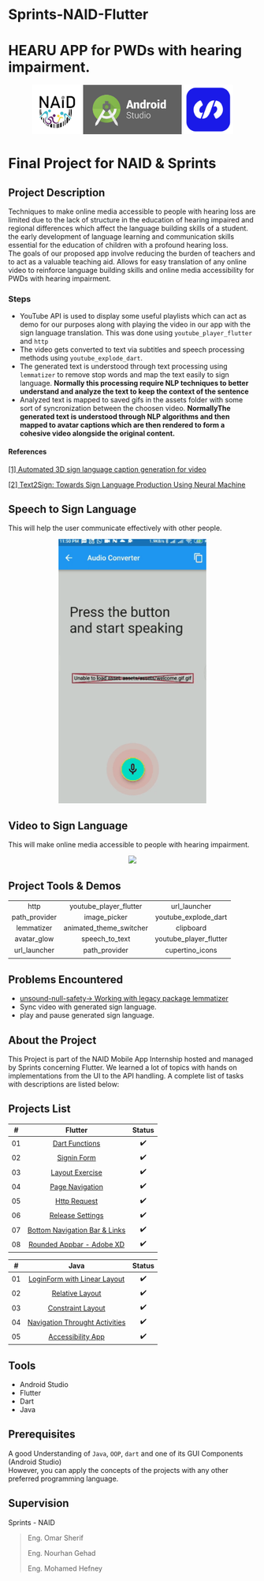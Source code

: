 # Sprints-NAID-Flutter

# HEARU APP for PWDs with hearing impairment.

<p align="center">
  <img src="images/naid.png" width="100" />
  <img src="images/android-studio-logo.png" width="200", height="100" />   
  <img src="images/sprints.png" width="100" />   
</p>
 

# Final Project for NAID \& Sprints


## Project Description 
Techniques to make online media accessible to people with hearing loss are limited due to the
lack of structure in the education of hearing impaired and regional differences which affect the
language building skills of a student.\
the early development of  language learning and communication skills essential for the education of children with a profound hearing loss.\
The goals of our proposed app involve reducing the burden of teachers and to act as a valuable teaching aid. Allows for easy translation of any online video to reinforce language building skills and online media accessibility for PWDs
with hearing impairment.

### Steps

- YouTube API is used to display some useful playlists which can act as demo for our purposes along with playing the video in our app with the sign language translation. This was done using `youtube_player_flutter` and `http`
- The video gets converted to text via subtitles and speech processing methods using `youtube_explode_dart`.
- The generated text is understood through text processing using `lemmatizer` to remove stop words and map the text easily to 
sign language. **Normally this processing require NLP techniques to better understand and analyze the text to keep the context of the sentence**
-  Analyzed text is mapped to saved gifs in the assets folder with some sort of syncronization between the choosen video. **NormallyThe generated text is understood through NLP algorithms and then mapped to avatar captions
which are then rendered to form a cohesive video alongside the original content.**


#### References
[[1] Automated 3D sign language caption generation for video](https://link.springer.com/article/10.1007/s10209-019-00668-9)

[[2] Text2Sign: Towards Sign Language Production Using Neural Machine](https://link.springer.com/article/10.1007/s11263-019-01281-2)







## Speech to Sign Language
 This will help the user communicate effectively with other people. 

<p align="center">
  <img src="images/speechtotext.gif" width="300" />
</p>

## Video to Sign Language
This will make online media accessible to people with hearing impairment.
<p align="center">
  <img src="images/videotosign.gif" width="300" />
</p>




## Project Tools \& Demos

|   |                                  |            |
|:--:|:----------------------------------------------------------------------------------------:|:------------------------:|
|   http |     youtube_player_flutter   |  url_launcher      |
| path_provider    |  image_picker      |    youtube_explode_dart    |
| lemmatizer   |     animated_theme_switcher   |    clipboard    |
| avatar_glow   |   speech_to_text     |    youtube_player_flutter    |
|  url_launcher  |      path_provider  |    cupertino_icons    |
|   |                                  |            |






## Problems Encountered 

- [unsound-null-safety-> Working with legacy package lemmatizer](https://dart.dev/null-safety/unsound-null-safety)
- Sync video with generated sign language.
- play and pause generated sign language.






## About the Project

This Project is part of the NAID Mobile App Internship hosted and managed by Sprints concerning Flutter. We learned a lot of topics with hands 
on implementations from the UI to the API handling. A complete list of tasks with descriptions are listed below:

## Projects List

|  # |                                      Flutter                               |          Status          |
|:--:|:----------------------------------------------------------------------------------------:|:------------------------:|
| 01 |          [Dart Functions](https://github.com/mohamed-abdelaziz721/flutter/tree/master/projects-readme/dart_functions) |    :heavy_check_mark:    |
| 02 |          [Signin Form](https://github.com/mohamed-abdelaziz721/flutter/tree/master/projects-readme/signin_form)          |    :heavy_check_mark:    |
| 03 |          [Layout Exercise](https://github.com/mohamed-abdelaziz721/flutter/tree/master/projects-readme/layout_exercise)              |    :heavy_check_mark:  
| 04 |          [Page Navigation](https://github.com/mohamed-abdelaziz721/flutter/tree/master/projects-readme/page_navigation)              |   :heavy_check_mark:   |
| 05 |          [Http Request](https://github.com/mohamed-abdelaziz721/flutter/tree/master/projects-readme/http_request)              |   :heavy_check_mark:     |
| 06 |          [Release Settings](https://github.com/mohamed-abdelaziz721/flutter/tree/master/projects-readme/release_settings)              |   :heavy_check_mark:     |
| 07 |          [Bottom Navigation Bar & Links](https://github.com/mohamed-abdelaziz721/flutter/tree/master/projects-readme/bottom_navbar)              |   :heavy_check_mark:     |
| 08 |          [Rounded Appbar - Adobe XD](https://github.com/mohamed-abdelaziz721/flutter/tree/dev/projects-readme/appbar_rounded_adobe_xd)              |   :heavy_check_mark:     |


|  # |                                       Java                                      |          Status          |
|:--:|:----------------------------------------------------------------------------------------:|:------------------------:|
| 01 | [LoginForm  with Linear Layout](https://github.com/mohamed-abdelaziz721/Login-Form) |    :heavy_check_mark:    |
| 02 |          [Relative Layout](https://github.com/mohamed-abdelaziz721/Relative-Layout)          |    :heavy_check_mark:    |
| 03 |          [Constraint Layout](https://github.com/mohamed-abdelaziz721/Constraint-Layout)              |    :heavy_check_mark:    |
| 04 | [Navigation Throught Activities](https://github.com/mohamed-abdelaziz721/Navigation-Throught-Activities)              |    :heavy_check_mark:    |
| 05 | [Accessibility App](https://github.com/mohamed-abdelaziz721/Accessibility-App)              |    :heavy_check_mark:    |



## Tools 
- Android Studio
- Flutter 
- Dart
- Java

## Prerequisites
A good Understanding of `Java`, `OOP`, `dart`  and one of its GUI Components (Android Studio)\
However, you can apply the concepts of the projects with any other preferred programming language.




## Supervision
Sprints - NAID
> Eng. Omar Sherif
> 
> Eng. Nourhan Gehad 
> 
> Eng. Mohamed Hefney 



